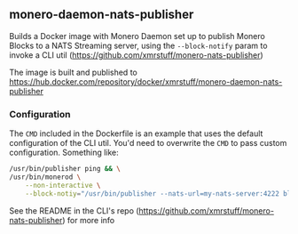 ## monero-daemon-nats-publisher

Builds a Docker image with Monero Daemon set up to publish Monero Blocks to a NATS Streaming server, using the `--block-notify` param to invoke a CLI util (https://github.com/xmrstuff/monero-nats-publisher)

The image is built and published to https://hub.docker.com/repository/docker/xmrstuff/monero-daemon-nats-publisher

### Configuration

The `CMD` included in the Dockerfile is an example that uses the default configuration of the CLI util. You'd need to overwrite the `CMD` to pass custom configuration. Something like:

```bash
/usr/bin/publisher ping && \
/usr/bin/monerod \
    --non-interactive \
    --block-notiy="/usr/bin/publisher --nats-url=my-nats-server:4222 block %s"
```

See the README in the CLI's repo (https://github.com/xmrstuff/monero-nats-publisher) for more info 
